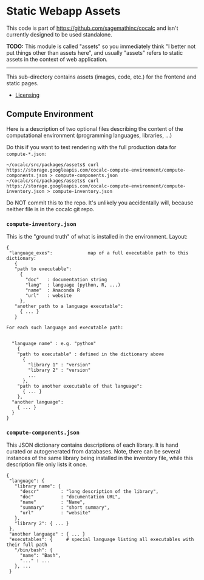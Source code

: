 # Static Webapp Assets

This code is part of https://github.com/sagemathinc/cocalc and isn't currently designed to be used standalone.

**TODO:** This module is called "assets" so you immediately think "I better not put things other than assets here", and usually "assets" refers to static assets in the context of web application.

---

This sub-directory contains assets (images, code, etc.) for the frontend and static pages.

- [Licensing](./LICENSE.md)

## Compute Environment

Here is a description of two optional files describing the content of the computational environment (programming languages, libraries, ...)

Do this if you want to test rendering with the full production data for `compute-*.json`:

```
~/cocalc/src/packages/assets$ curl https://storage.googleapis.com/cocalc-compute-environment/compute-components.json > compute-components.json
~/cocalc/src/packages/assets$ curl https://storage.googleapis.com/cocalc-compute-environment/compute-inventory.json > compute-inventory.json
```

Do NOT commit this to the repo.   It's unlikely you accidentally will, because
neither file is in the cocalc git repo.

### `compute-inventory.json`

This is the "ground truth" of what is installed in the environment. Layout:

```
{
 "language_exes":             map of a full executable path to this dictionary:
   {
   "path to executable":
     {
       "doc"   : documentation string
       "lang"  : language (python, R, ...)
       "name"  : Anaconda R
       "url"   : website
     },
   "another path to a language executable":
     { ... }
   }

For each such language and executable path:


  "language name" : e.g. "python"
    {
    "path to executable" : defined in the dictionary above
      {
        "library 1" : "version"
        "library 2" : "version"
        ...
      },
    "path to another executable of that language":
      { ... }
    },
  "another language":
    { ... }
  }
}
```

### `compute-components.json`

This JSON dictionary contains descriptions of each library. It is hand curated or autogenerated from databases. Note, there can be several instances of the same library being installed in the inventory file, while this description file only lists it once.

```
{
 "language": {
   "library name": {
     "descr"        : "long description of the library",
     "doc"          : "documentation URL",
     "name"         : "Name",
     "summary"      : "short summary",
     "url"          : "website"
   },
   "library 2": { ... }
 },
 "another language" : { ... }
 "executables": {     # special language listing all executables with their full path
   "/bin/bash": {
     "name": "Bash",
     "..." : ...
   }, ...
 }
```
